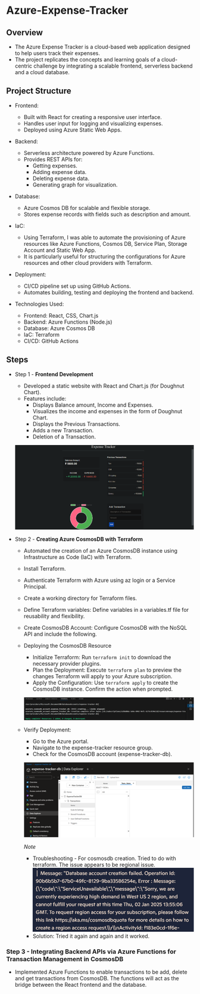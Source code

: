 # Azure-Expense-Tracker

## Overview
- The Azure Expense Tracker is a cloud-based web application designed to help users track their expenses. 
- The project replicates the concepts and learning goals of a cloud-centric challenge by integrating a scalable frontend, serverless backend and a cloud database.

## Project Structure
- Frontend:
    - Built with React for creating a responsive user interface.
    - Handles user input for logging and visualizing expenses.
    - Deployed using Azure Static Web Apps.

- Backend:
    - Serverless architecture powered by Azure Functions.
    - Provides REST APIs for:
        - Getting expenses.
        - Adding expense data.
        - Deleting expense data. 
        - Generating graph for visualization.

- Database:
    - Azure Cosmos DB for scalable and flexible storage.
    - Stores expense records with fields such as description and amount.

- IaC:
    - Using Terraform, I was able to automate the provisioning of Azure resources like Azure Functions, Cosmos DB, Service Plan, Storage Account and Static Web App. 
    - It is particularly useful for structuring the configurations for Azure resources and other cloud providers with Terraform. 

- Deployment:
    - CI/CD pipeline set up using GitHub Actions.
    - Automates building, testing and deploying the frontend and backend.


- Technologies Used:
    - Frontend: React, CSS, Chart.js
    - Backend: Azure Functions (Node.js)
    - Database: Azure Cosmos DB
    - IaC: Terraform 
    - CI/CD: GitHub Actions

## Steps

- Step 1 - **Frontend Development**
    - Developed a static website with React and Chart.js (for Doughnut Chart). 
    - Features include:
        - Displays Balance amount, Income and Expenses.
        - Visualizes the income and expenses in the form of Doughnut Chart. 
        - Displays the Previous Transactions. 
        - Adds a new Transaction. 
        - Deletion of a Transaction. 
    
    ![expense tracker](<./images/website.png>)

- Step 2 - **Creating Azure CosmosDB with Terraform**
    - Automated the creation of an Azure CosmosDB instance using Infrastructure as Code (IaC) with Terraform. 
    - Install Terraform.
    - Authenticate Terraform with Azure using az login or a Service Principal.
    - Create a working directory for Terraform files.
    - Define Terraform variables: Define variables in a variables.tf file for reusability and flexibility. 
    - Create CosmosDB Account: Configure CosmosDB with the NoSQL API and include the following.
    - Deploying the CosmosDB Resource
        - Initialize Terraform: Run `terraform init` to download the necessary provider plugins.
        - Plan the Deployment: Execute `terraform plan` to preview the changes Terraform will apply to your Azure subscription.        
        - Apply the Configuration: Use `terraform apply` to create the CosmosDB instance. Confirm the action when prompted.

        ![Deployment of Azure CosmosDB with Terraform](<./images/terraform apply.png>)

    - Verify Deployment:
        - Go to the Azure portal.
        - Navigate to the expense-tracker resource group.
        - Check for the CosmosDB account (expense-tracker-db).

        ![After Deployment of CosmosDB on Azure](<./images/cosmosdb creation.png>)

        *Note*
        - Troubleshooting - For cosmosdb creation. Tried to do with terraform. The issue appears to be regional issue. 
        ![Deployment issue with cosmosdb with terraform](<./images/cosmosdb_deployment_error.png>)
        - Solution: Tried it again and again and it worked.


### Step 3 - **Integrating Backend APIs via Azure Functions for Transaction Management in CosmosDB**
- Implemented Azure Functions to enable transactions to be add, delete and get transactions from CosmosDB. The functions will act as the bridge between the React frontend and the database.




    

